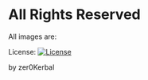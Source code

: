 # All Rights Reserved

All images are:

License: [![License](https://camo.githubusercontent.com/507077425991fd5719e86985a5c26f717859eaa4da2a3da3b346b9704e8524a0/68747470733a2f2f696d672e736869656c64732e696f2f62616467652f4c6963656e73652d416c6c25323052696768747325323052657365727665642d77686974653f6c6162656c436f6c6f723d626c61636b267374796c653d706c6173746963)](https://en.wikipedia.org/wiki/All_rights_reserved)

by zer0Kerbal